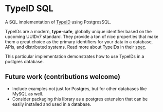 # TypeID SQL
A SQL implementation of [TypeID](../README.md) using PostgresSQL.

TypeIDs are a modern, **type-safe**, globally unique identifier based on the upcoming
UUIDv7 standard. They provide a ton of nice properties that make them a great choice
as the primary identifiers for your data in a database, APIs, and distributed systems.
Read more about TypeIDs in their [spec](../README.md).

This particular implementation demonstrates how to use TypeIDs in a postgres database.

## Future work (contributions welcome)
- Include examples not just for Postgres, but for other databases like MySQL as well.
- Consider packaging this library as a postgres extension that can be easily installed
  and used in a database.